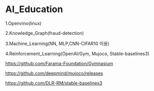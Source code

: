 # AI_Education
1.Openvino(linux)

2.Knowledge_Graph(fraud-detection)

3.Machine_Learning(NN, MLP,CNN-CIFAR10 이용)

4.Reinforcement_Learning(OpenAI/Gym, Mujoco, Stable-baselines3)

https://github.com/Farama-Foundation/Gymnasium

https://github.com/deepmind/mujoco/releases

https://github.com/DLR-RM/stable-baselines3

